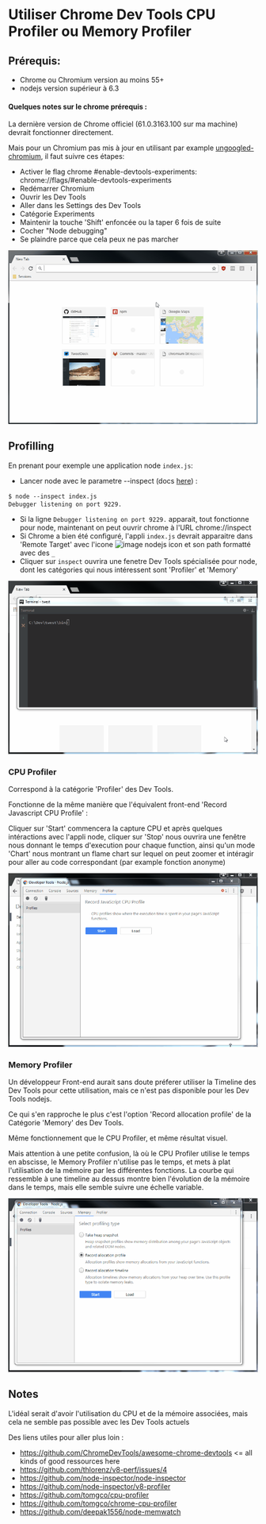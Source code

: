 # Utiliser Chrome Dev Tools CPU Profiler ou Memory Profiler

## Prérequis:

- Chrome ou Chromium version au moins 55+
- nodejs version supérieur à 6.3

#### Quelques notes sur le chrome prérequis :

La dernière version de Chrome officiel (61.0.3163.100 sur ma machine) devrait fonctionner directement.

Mais pour un Chromium pas mis à jour en utilisant par example [ungoogled-chromium](https://github.com/Eloston/ungoogled-chromium), il faut suivre ces étapes:
- Activer le flag chrome #enable-devtools-experiments: chrome://flags/#enable-devtools-experiments
- Redémarrer Chromium
- Ouvrir les Dev Tools
- Aller dans les Settings des Dev Tools
- Catégorie Experiments
- Maintenir la touche 'Shift' enfoncée ou la taper 6 fois de suite
- Cocher "Node debugging"
- Se plaindre parce que cela peux ne pas marcher

![Activer les dev tools pour nodejs](https://github.com/antonin-lebrard/nodejs-profiling-tutos/blob/master/enableExperiments.gif)

## Profilling

En prenant pour exemple une application node `index.js`:
- Lancer node avec le parametre --inspect (docs [here](https://nodejs.org/api/cli.html#cli_inspect_host_port)) : 

```
$ node --inspect index.js
Debugger listening on port 9229.
```

- Si la ligne `Debugger listening on port 9229.` apparait, tout fonctionne pour node, maintenant on peut ouvrir chrome à l'URL chrome://inspect
- Si Chrome a bien été configuré, l'appli `index.js` devrait apparaitre dans 'Remote Target' avec l'icone ![image nodejs icon](https://nodejs.org/static/favicon.png) et son path formatté avec des `_`
- Cliquer sur `inspect` ouvrira une fenetre Dev Tools spécialisée pour node, dont les catégories qui nous intéressent sont 'Profiler' et 'Memory'

![Ouvrir les dev tools sur une appli exemple](https://github.com/antonin-lebrard/nodejs-profiling-tutos/blob/master/openNodeDevTools.gif)

### CPU Profiler

Correspond à la catégorie 'Profiler' des Dev Tools.

Fonctionne de la même manière que l'équivalent front-end 'Record Javascript CPU Profile' :

Cliquer sur 'Start' commencera la capture CPU et après quelques intéractions avec l'appli node, cliquer sur 'Stop' nous ouvrira une fenêtre nous donnant le temps d'execution pour chaque function, ainsi qu'un mode 'Chart' nous montrant un flame chart sur lequel on peut zoomer et intéragir pour aller au code correspondant (par example fonction anonyme)

![Utiliser le CPU Profiler](https://github.com/antonin-lebrard/nodejs-profiling-tutos/blob/master/recordCPU.gif)

### Memory Profiler

Un développeur Front-end aurait sans doute préferer utiliser la Timeline des Dev Tools pour cette utilisation, mais ce n'est pas disponible pour les Dev Tools nodejs.

Ce qui s'en rapproche le plus c'est l'option 'Record allocation profile' de la Catégorie 'Memory' des Dev Tools.

Même fonctionnement que le CPU Profiler, et même résultat visuel.

Mais attention à une petite confusion, là où le CPU Profiler utilise le temps en abscisse, le Memory Profiler n'utilise pas le temps, et mets à plat l'utilisation de la mémoire par les différentes fonctions. La courbe qui ressemble à une timeline au dessus montre bien l'évolution de la mémoire dans le temps, mais elle semble suivre une échelle variable.

![Utiliser le Memory Profiler](https://github.com/antonin-lebrard/nodejs-profiling-tutos/blob/master/recordMemory.gif)

## Notes

L'idéal serait d'avoir l'utilisation du CPU et de la mémoire associées, mais cela ne semble pas possible avec les Dev Tools actuels

Des liens utiles pour aller plus loin :

- https://github.com/ChromeDevTools/awesome-chrome-devtools <= all kinds of good ressources here
- https://github.com/thlorenz/v8-perf/issues/4
- https://github.com/node-inspector/node-inspector
- https://github.com/node-inspector/v8-profiler
- https://github.com/tomgco/cpu-profiler
- https://github.com/tomgco/chrome-cpu-profiler
- https://github.com/deepak1556/node-memwatch
